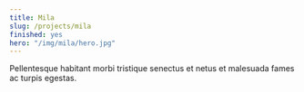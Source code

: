 ```yaml
---
title: Mila
slug: /projects/mila
finished: yes
hero: "/img/mila/hero.jpg"
---
```


Pellentesque habitant morbi tristique senectus et netus et malesuada fames ac turpis egestas.
